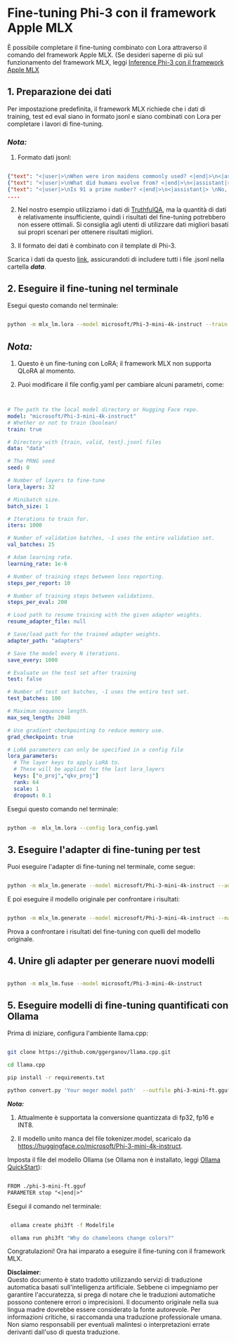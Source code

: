 # **Fine-tuning Phi-3 con il framework Apple MLX**

È possibile completare il fine-tuning combinato con Lora attraverso il comando del framework Apple MLX. (Se desideri saperne di più sul funzionamento del framework MLX, leggi [Inference Phi-3 con il framework Apple MLX](../03.FineTuning/03.Inference/MLX_Inference.md)


## **1. Preparazione dei dati**

Per impostazione predefinita, il framework MLX richiede che i dati di training, test ed eval siano in formato jsonl e siano combinati con Lora per completare i lavori di fine-tuning.


### ***Nota:***

1. Formato dati jsonl:


```json

{"text": "<|user|>\nWhen were iron maidens commonly used? <|end|>\n<|assistant|> \nIron maidens were never commonly used <|end|>"}
{"text": "<|user|>\nWhat did humans evolve from? <|end|>\n<|assistant|> \nHumans and apes evolved from a common ancestor <|end|>"}
{"text": "<|user|>\nIs 91 a prime number? <|end|>\n<|assistant|> \nNo, 91 is not a prime number <|end|>"}
....

```

2. Nel nostro esempio utilizziamo i dati di [TruthfulQA](https://github.com/sylinrl/TruthfulQA/blob/main/TruthfulQA.csv), ma la quantità di dati è relativamente insufficiente, quindi i risultati del fine-tuning potrebbero non essere ottimali. Si consiglia agli utenti di utilizzare dati migliori basati sui propri scenari per ottenere risultati migliori.

3. Il formato dei dati è combinato con il template di Phi-3.

Scarica i dati da questo [link](../../../../code/04.Finetuning/mlx), assicurandoti di includere tutti i file .jsonl nella cartella ***data***.


## **2. Eseguire il fine-tuning nel terminale**

Esegui questo comando nel terminale:


```bash

python -m mlx_lm.lora --model microsoft/Phi-3-mini-4k-instruct --train --data ./data --iters 1000 

```


## ***Nota:***

1. Questo è un fine-tuning con LoRA; il framework MLX non supporta QLoRA al momento.

2. Puoi modificare il file config.yaml per cambiare alcuni parametri, come:


```yaml


# The path to the local model directory or Hugging Face repo.
model: "microsoft/Phi-3-mini-4k-instruct"
# Whether or not to train (boolean)
train: true

# Directory with {train, valid, test}.jsonl files
data: "data"

# The PRNG seed
seed: 0

# Number of layers to fine-tune
lora_layers: 32

# Minibatch size.
batch_size: 1

# Iterations to train for.
iters: 1000

# Number of validation batches, -1 uses the entire validation set.
val_batches: 25

# Adam learning rate.
learning_rate: 1e-6

# Number of training steps between loss reporting.
steps_per_report: 10

# Number of training steps between validations.
steps_per_eval: 200

# Load path to resume training with the given adapter weights.
resume_adapter_file: null

# Save/load path for the trained adapter weights.
adapter_path: "adapters"

# Save the model every N iterations.
save_every: 1000

# Evaluate on the test set after training
test: false

# Number of test set batches, -1 uses the entire test set.
test_batches: 100

# Maximum sequence length.
max_seq_length: 2048

# Use gradient checkpointing to reduce memory use.
grad_checkpoint: true

# LoRA parameters can only be specified in a config file
lora_parameters:
  # The layer keys to apply LoRA to.
  # These will be applied for the last lora_layers
  keys: ["o_proj","qkv_proj"]
  rank: 64
  scale: 1
  dropout: 0.1


```

Esegui questo comando nel terminale:


```bash

python -m  mlx_lm.lora --config lora_config.yaml

```


## **3. Eseguire l'adapter di fine-tuning per test**

Puoi eseguire l'adapter di fine-tuning nel terminale, come segue:


```bash

python -m mlx_lm.generate --model microsoft/Phi-3-mini-4k-instruct --adapter-path ./adapters --max-token 2048 --prompt "Why do chameleons change colors? " --eos-token "<|end|>"    

```

E poi eseguire il modello originale per confrontare i risultati:


```bash

python -m mlx_lm.generate --model microsoft/Phi-3-mini-4k-instruct --max-token 2048 --prompt "Why do chameleons change colors? " --eos-token "<|end|>"    

```

Prova a confrontare i risultati del fine-tuning con quelli del modello originale.


## **4. Unire gli adapter per generare nuovi modelli**

```bash

python -m mlx_lm.fuse --model microsoft/Phi-3-mini-4k-instruct

```


## **5. Eseguire modelli di fine-tuning quantificati con Ollama**

Prima di iniziare, configura l'ambiente llama.cpp:


```bash

git clone https://github.com/ggerganov/llama.cpp.git

cd llama.cpp

pip install -r requirements.txt

python convert.py 'Your meger model path'  --outfile phi-3-mini-ft.gguf --outtype f16 

```

***Nota:***

1. Attualmente è supportata la conversione quantizzata di fp32, fp16 e INT8.

2. Il modello unito manca del file tokenizer.model, scaricalo da https://huggingface.co/microsoft/Phi-3-mini-4k-instruct.

Imposta il file del modello Ollama (se Ollama non è installato, leggi [Ollama QuickStart](../02.QuickStart/Ollama_QuickStart.md)):


```txt

FROM ./phi-3-mini-ft.gguf
PARAMETER stop "<|end|>"

```

Esegui il comando nel terminale:


```bash

 ollama create phi3ft -f Modelfile 

 ollama run phi3ft "Why do chameleons change colors?" 

```

Congratulazioni! Ora hai imparato a eseguire il fine-tuning con il framework MLX.

**Disclaimer**:  
Questo documento è stato tradotto utilizzando servizi di traduzione automatica basati sull'intelligenza artificiale. Sebbene ci impegniamo per garantire l'accuratezza, si prega di notare che le traduzioni automatiche possono contenere errori o imprecisioni. Il documento originale nella sua lingua madre dovrebbe essere considerato la fonte autorevole. Per informazioni critiche, si raccomanda una traduzione professionale umana. Non siamo responsabili per eventuali malintesi o interpretazioni errate derivanti dall'uso di questa traduzione.